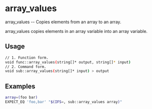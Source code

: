 # array_values
array_values -- Copies elements from an array to an array.

array_values copies elements in an array variable into an array variable.

## Usage
```sh
// 1. Function form.
void func::array_values(string[]* output, string[]* input)
// 2. Command form.
void sub::array_values(string[]* input) > output
```


## Examples
```sh
array=(foo bar)
EXPECT_EQ 'foo,bar' "$(IFS=, sub::array_values array)"
```
